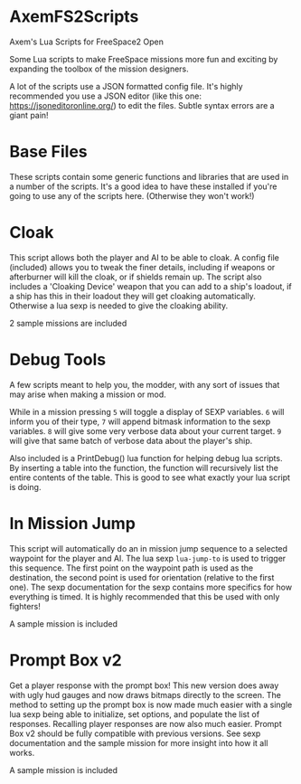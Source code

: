 # AxemFS2Scripts
Axem's Lua Scripts for FreeSpace2 Open

Some Lua scripts to make FreeSpace missions more fun and exciting by expanding the toolbox of the mission designers.

A lot of the scripts use a JSON formatted config file. It's highly recommended you use a JSON editor (like this one: https://jsoneditoronline.org/) to edit the files. Subtle syntax errors are a giant pain!

# Base Files

These scripts contain some generic functions and libraries that are used in a number of the scripts. It's a good idea to have these installed if you're going to use any of the scripts here. (Otherwise they won't work!)

# Cloak

This script allows both the player and AI to be able to cloak. A config file (included) allows you to tweak the finer details, including if weapons or afterburner will kill the cloak, or if shields remain up. The script also includes a 'Cloaking Device' weapon that you can add to a ship's loadout, if a ship has this in their loadout they will get cloaking automatically. Otherwise a lua sexp is needed to give the cloaking ability.

2 sample missions are included

# Debug Tools

A few scripts meant to help you, the modder, with any sort of issues that may arise when making a mission or mod.

While in a mission pressing `5` will toggle a display of SEXP variables. `6` will inform you of their type, `7` will append bitmask information to the sexp variables. `8` will give some very verbose data about your current target. `9` will give that same batch of verbose data about the player's ship.

Also included is a PrintDebug() lua function for helping debug lua scripts. By inserting a table into the function, the function will recursively list the entire contents of the table. This is good to see what exactly your lua script is doing.

# In Mission Jump

This script will automatically do an in mission jump sequence to a selected waypoint for the player and AI. The lua sexp `lua-jump-to` is used to trigger this sequence. The first point on the waypoint path is used as the destination, the second point is used for orientation (relative to the first one). The sexp documentation for the sexp contains more specifics for how everything is timed. It is highly recommended that this be used with only fighters!

A sample mission is included

# Prompt Box v2

Get a player response with the prompt box! This new version does away with ugly hud gauges and now draws bitmaps directly to the screen. The method to setting up the prompt box is now made much easier with a single lua sexp being able to initialize, set options, and populate the list of responses. Recalling player responses are now also much easier. Prompt Box v2 should be fully compatible with previous versions. See sexp documentation and the sample mission for more insight into how it all works.

A sample mission is included

